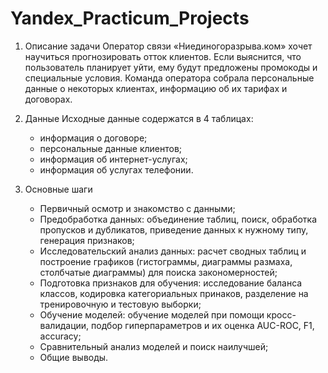 # Yandex_Practicum_Projects
1. Описание задачи
   Оператор связи «Ниединогоразрыва.ком» хочет научиться прогнозировать отток клиентов. Если выяснится, что пользователь планирует уйти, ему будут предложены промокоды и специальные условия. 
   Команда оператора собрала персональные данные о некоторых клиентах, информацию об их тарифах и договорах. 

2. Данные
   Исходные данные содержатся в 4 таблицах:
   - информация о договоре;
   - персональные данные клиентов;
   - информация об интернет-услугах;
   - информация об услугах телефонии.

3. Основные шаги
   - Первичный осмотр и знакомство с данными;
   - Предобработка данных: объединение таблиц, поиск, обработка пропусков и дубликатов, приведение данных к нужному типу, генерация признаков;
   - Исследовательский анализ данных: расчет сводных таблиц и построение графиков (гистограммы, диаграммы размаха, столбчатые диаграммы) для поиска закономерностей;
   - Подготовка признаков для обучения: исследование баланса классов, кодировка категориальных принаков, разделение на тренировочную и тестовую выборки;
   - Обучение моделей: обучение моделей при помощи кросс-валидации, подбор гиперпараметров и их оценка AUC-ROC, F1, accuracy;
   - Сравнительный анализ моделей и поиск наилучшей;
   - Общие выводы.







